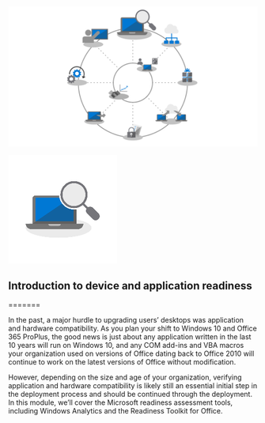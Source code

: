 
![step-1-wheel](../media/step1-wheel-icon.png)

![step-1-icon](../media/step1-icon.png)

## Introduction to device and application readiness
=======

In the past, a major hurdle to upgrading users’ desktops was application and hardware compatibility. As you plan your shift to Windows 10 and Office 365 ProPlus, the good news is just about any application written in the last 10 years will run on Windows 10, and any COM add-ins and VBA macros your organization used on versions of Office dating back to Office 2010 will continue to work on the latest versions of Office without modification.

However, depending on the size and age of your organization, verifying application and hardware compatibility is likely still an essential initial step in the deployment process and should be continued through the deployment. In this module, we’ll cover the Microsoft readiness assessment tools, including Windows Analytics and the Readiness Toolkit for Office.

